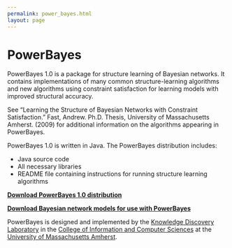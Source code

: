 ```yaml
---
permalink: power_bayes.html
layout: page
---
```


<h1> PowerBayes </h1>
<p> </p>

PowerBayes 1.0 is a package for structure learning of Bayesian networks. It contains implementations of many common structure-learning algorithms and new algorithms using constraint satisfaction for learning models with improved structural accuracy.

See “Learning the Structure of Bayesian Networks with Constraint Satisfaction.” Fast, Andrew. Ph.D. Thesis, University of Massachusetts Amherst. (2009) for additional information on the algorithms appearing in PowerBayes.

PowerBayes 1.0 is written in Java. The PowerBayes distribution includes:

- Java source code
- All necessary libraries
- README file containing instructions for running structure learning algorithms

**[Download PowerBayes 1.0 distribution](./software_files/power-bayes-1_0.zip)**

**[Download Bayesian network models for use with PowerBayes](./software_files/bnr.zip)**

PowerBayes is designed and implemented by the [Knowledge Discovery Laboratory](https://kdl.cs.umass.edu) in the [College of Information and Computer Sciences](https://www.cics.umass.edu/) at the [University of Massachusetts Amherst](https://umass.edu).
